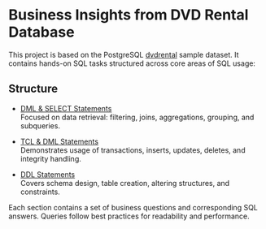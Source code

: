 # Business Insights from DVD Rental Database

This project is based on the PostgreSQL [dvdrental](https://www.postgresqltutorial.com/postgresql-sample-database/) sample dataset. It contains hands-on SQL tasks structured across core areas of SQL usage:

## Structure

- [DML & SELECT Statements](./dml-select/README.md)  
  Focused on data retrieval: filtering, joins, aggregations, grouping, and subqueries.

- [TCL & DML Statements](./tcl-dml/README.md)  
  Demonstrates usage of transactions, inserts, updates, deletes, and integrity handling.

- [DDL Statements](./ddl/README.md)  
  Covers schema design, table creation, altering structures, and constraints.

Each section contains a set of business questions and corresponding SQL answers. Queries follow best practices for readability and performance.

